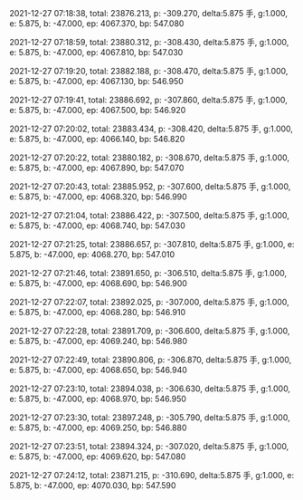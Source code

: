 2021-12-27 07:18:38, total: 23876.213, p: -309.270, delta:5.875 手, g:1.000, e: 5.875, b: -47.000, ep: 4067.370, bp: 547.080

2021-12-27 07:18:59, total: 23880.312, p: -308.430, delta:5.875 手, g:1.000, e: 5.875, b: -47.000, ep: 4067.810, bp: 547.030

2021-12-27 07:19:20, total: 23882.188, p: -308.470, delta:5.875 手, g:1.000, e: 5.875, b: -47.000, ep: 4067.130, bp: 546.950

2021-12-27 07:19:41, total: 23886.692, p: -307.860, delta:5.875 手, g:1.000, e: 5.875, b: -47.000, ep: 4067.500, bp: 546.920

2021-12-27 07:20:02, total: 23883.434, p: -308.420, delta:5.875 手, g:1.000, e: 5.875, b: -47.000, ep: 4066.140, bp: 546.820

2021-12-27 07:20:22, total: 23880.182, p: -308.670, delta:5.875 手, g:1.000, e: 5.875, b: -47.000, ep: 4067.890, bp: 547.070

2021-12-27 07:20:43, total: 23885.952, p: -307.600, delta:5.875 手, g:1.000, e: 5.875, b: -47.000, ep: 4068.320, bp: 546.990

2021-12-27 07:21:04, total: 23886.422, p: -307.500, delta:5.875 手, g:1.000, e: 5.875, b: -47.000, ep: 4068.740, bp: 547.030

2021-12-27 07:21:25, total: 23886.657, p: -307.810, delta:5.875 手, g:1.000, e: 5.875, b: -47.000, ep: 4068.270, bp: 547.010

2021-12-27 07:21:46, total: 23891.650, p: -306.510, delta:5.875 手, g:1.000, e: 5.875, b: -47.000, ep: 4068.690, bp: 546.900

2021-12-27 07:22:07, total: 23892.025, p: -307.000, delta:5.875 手, g:1.000, e: 5.875, b: -47.000, ep: 4068.280, bp: 546.910

2021-12-27 07:22:28, total: 23891.709, p: -306.600, delta:5.875 手, g:1.000, e: 5.875, b: -47.000, ep: 4069.240, bp: 546.980

2021-12-27 07:22:49, total: 23890.806, p: -306.870, delta:5.875 手, g:1.000, e: 5.875, b: -47.000, ep: 4068.650, bp: 546.940

2021-12-27 07:23:10, total: 23894.038, p: -306.630, delta:5.875 手, g:1.000, e: 5.875, b: -47.000, ep: 4068.970, bp: 546.950

2021-12-27 07:23:30, total: 23897.248, p: -305.790, delta:5.875 手, g:1.000, e: 5.875, b: -47.000, ep: 4069.250, bp: 546.880

2021-12-27 07:23:51, total: 23894.324, p: -307.020, delta:5.875 手, g:1.000, e: 5.875, b: -47.000, ep: 4069.620, bp: 547.080

2021-12-27 07:24:12, total: 23871.215, p: -310.690, delta:5.875 手, g:1.000, e: 5.875, b: -47.000, ep: 4070.030, bp: 547.590